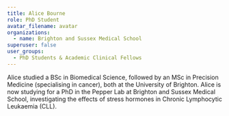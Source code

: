 ```yaml
---
title: Alice Bourne
role: PhD Student
avatar_filename: avatar
organizations:
  - name: Brighton and Sussex Medical School
superuser: false
user_groups:
  - PhD Students & Academic Clinical Fellows 
---
```

Alice studied a BSc in Biomedical Science, followed by an MSc in Precision Medicine (specialising in cancer), both at the University of Brighton. Alice is now studying for a PhD in the Pepper Lab at Brighton and Sussex Medical School, investigating the effects of stress hormones in Chronic Lymphocytic Leukaemia (CLL).
